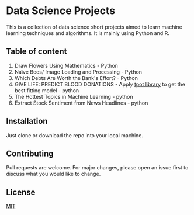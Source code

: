 # Data Science Projects

This is a collection of data science short projects aimed to learn machine learning techniques and algorithms. It is mainly using Python and R. 

## Table of content

1. Draw Flowers Using Mathematics - Python
2. Naïve Bees/ Image Loading and Processing - Python
3. Which Debts Are Worth the Bank's Effort? - Python
4. GIVE LIFE: PREDICT BLOOD DONATIONS - Apply [tpot library](https://github.com/EpistasisLab/tpot) to get the best fitting model - python
5. The Hottest Topics in Machine Learning - python 
6. Extract Stock Sentiment from News Headlines - python 

## Installation

Just clone or download the repo into your local machine.


## Contributing
Pull requests are welcome. For major changes, please open an issue first to discuss what you would like to change.

## License
[MIT](https://choosealicense.com/licenses/mit/)